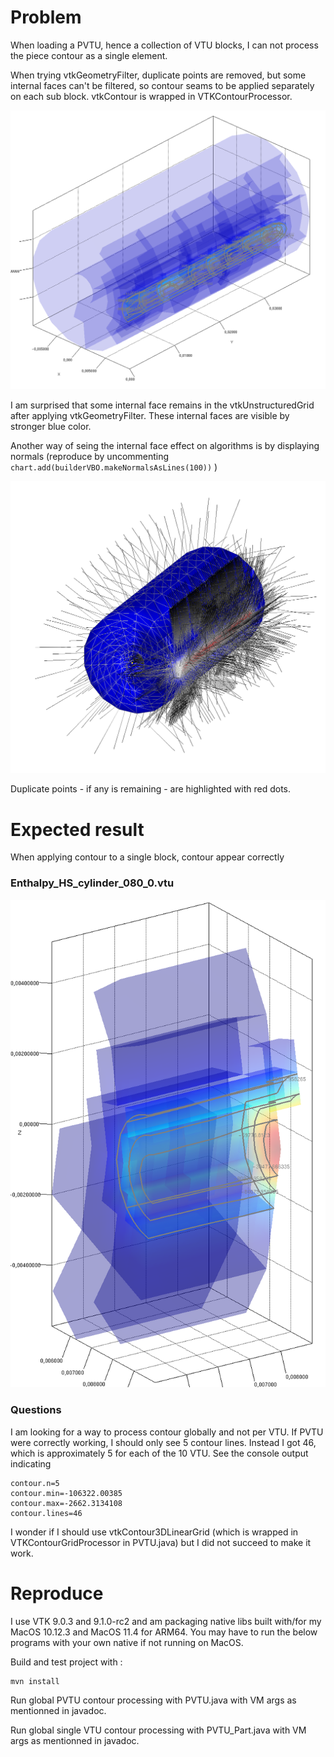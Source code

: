 # Problem

When loading a PVTU, hence a collection of VTU blocks, I can not process the piece contour as a single element. 


When trying vtkGeometryFilter, duplicate points are removed, but some internal faces can't be filtered, so contour seams to be applied separately on each sub block. vtkContour is wrapped in VTKContourProcessor.

<img src="doc-files/deduplicate-points-but-contour-per-vtu.png"/>

I am surprised that some internal face remains in the vtkUnstructuredGrid after applying vtkGeometryFilter. These internal faces are visible by stronger blue color.

Another way of seing the internal face effect on algorithms is by displaying normals (reproduce by uncommenting ```chart.add(builderVBO.makeNormalsAsLines(100))``` )

<img src="doc-files/consequence-on-normals.png"/>

Duplicate points - if any is remaining - are highlighted with red dots.


# Expected result

When applying contour to a single block, contour appear correctly

### Enthalpy_HS_cylinder_080_0.vtu

<img src="doc-files/pvtu-part.png"/>

### Questions

I am looking for a way to process contour globally and not per VTU. If PVTU were correctly working, I should only see 5 contour lines. Instead I got 46, which is approximately 5 for each of the 10 VTU. See the console output indicating

```
contour.n=5
contour.min=-106322.00385
contour.max=-2662.3134108
contour.lines=46
```

I wonder if I should use vtkContour3DLinearGrid (which is wrapped in VTKContourGridProcessor in PVTU.java) but I did not succeed to make it work.


# Reproduce

I use VTK 9.0.3 and 9.1.0-rc2 and am packaging native libs built with/for my MacOS 10.12.3 and MacOS 11.4 for ARM64.
You may have to run the below programs with your own native if not running on MacOS.

Build and test project with :

```
mvn install
```

Run global PVTU contour processing with PVTU.java with VM args as mentionned in javadoc.

Run global single VTU contour processing with PVTU_Part.java with VM args as mentionned in javadoc.

